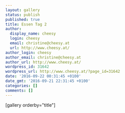 ```yaml
---
layout: gallery
status: publish
published: true
title: Essen Tag 2
author:
  display_name: cheesy
  login: cheesy
  email: christine@cheesy.at
  url: http://www.cheesy.at/
author_login: cheesy
author_email: christine@cheesy.at
author_url: http://www.cheesy.at/
wordpress_id: 31642
wordpress_url: http://www.cheesy.at/?page_id=31642
date: '2016-09-22 00:31:45 +0100'
date_gmt: '2016-09-21 22:31:45 +0100'
categories: []
comments: []
---
```

[gallery orderby="title"]
